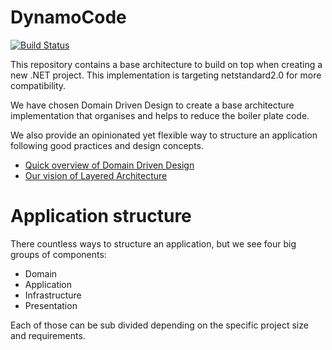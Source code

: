# DynamoCode
[![Build Status](https://dev.azure.com/dynamocode/DynamoCode/_apis/build/status/DynamoCode.DynamoCode?branchName=master)](https://dev.azure.com/dynamocode/DynamoCode/_build/latest?definitionId=2&branchName=master)

This repository contains a base architecture to build on top when creating a new .NET project. This implementation is targeting netstandard2.0 for more compatibility.

We have chosen Domain Driven Design to create a base architecture implementation that organises and helps to reduce the boiler plate code.

We also provide an opinionated yet flexible way to structure an application following good practices and design concepts.

* [Quick overview of Domain Driven Design](domain-driven-design.md)
* [Our vision of Layered Architecture](layered-architecture.md)

# Application structure

There countless ways to structure an application, but we see four big groups of components:

* Domain
* Application
* Infrastructure 
* Presentation

Each of those can be sub divided depending on the specific project size and requirements.